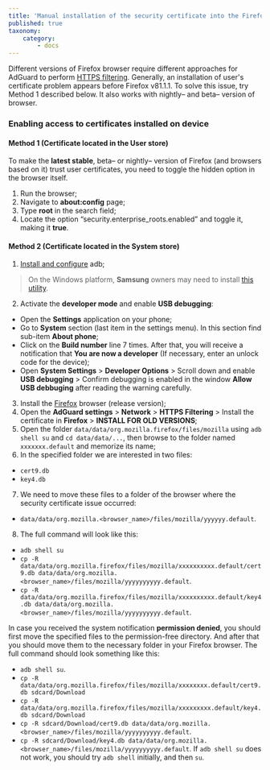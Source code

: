 ```yaml
---
title: 'Manual installation of the security certificate into the Firefox browser'
published: true
taxonomy:
    category:
        - docs
---
```


Different versions of Firefox browser require different approaches for AdGuard to perform [HTTPS filtering](https://kb.adguard.com/en/general/https-filtering). Generally, an installation of user's certificate problem appears before Firefox v81.1.1. To solve this issue, try Method 1 described below. It also works with nightly– and beta– version of browser.


### Enabling access to certificates installed on device

#### Method 1 (Certificate located in the User store)

To make the **latest stable**, beta– or nightly– version of Firefox (and browsers based on it) trust user certificates, you need to toggle the hidden option in the browser itself.

1. Run the browser;
2. Navigate to **about:config** page;
3. Type **root** in the search field;
4. Locate the option “security.enterprise_roots.enabled” and toggle it, making it **true**.

#### Method 2 (Certificate located in the System store)

1. [Install and configure](https://www.xda-developers.com/install-adb-windows-macos-linux/) adb; 
> On the Windows platform, **Samsung** owners may need to install [this utility](https://developer.samsung.com/mobile/android-usb-driver.html).
2. Activate the **developer mode** and enable **USB debugging**:
- Open the **Settings** application on your phone;
- Go to **System** section (last item in the settings menu). In this section find sub-item **About phone**;
- Click on the **Build number** line 7 times. After that, you will receive a notification that **You are now a developer** (If necessary, enter an unlock code for the device);
- Open **System Settings** > **Developer Options** > Scroll down and enable **USB debugging** > Confirm debugging is enabled in the window **Allow USB debbuging** after reading the warning carefully.
3. Install the [Firefox](https://www.mozilla.org/en-US/firefox/releases/) browser (release version);
4. Open the **AdGuard settings** > **Network** > **HTTPS Filtering** > Install the certificate in **Firefox** > **INSTALL FOR OLD VERSIONS**;
5. Open the folder `data/data/org.mozilla.firefox/files/mozilla` using `adb shell su` and `cd data/data/...`, then browse to the folder named `xxxxxxx.default` and memorize its name;
6. In the specified folder we are interested in two files:
- `cert9.db`
- `key4.db`
7. We need to move these files to a folder of the browser where the security certificate issue occurred: 
- `data/data/org.mozilla.<browser_name>/files/mozilla/yyyyyy.default`.
8. The full сommand will look like this:
- `adb shell su`
- `cp -R data/data/org.mozilla.firefox/files/mozilla/xxxxxxxxxx.default/cert9.db data/data/org.mozilla.<browser_name>/files/mozilla/yyyyyyyyyy.default`.
- `cp -R data/data/org.mozilla.firefox/files/mozilla/xxxxxxxxxx.default/key4.db data/data/org.mozilla.<browser_name>/files/mozilla/yyyyyyyyyy.default`.

In case you received the system notification **permission denied**, you should first move the specified files to the permission-free directory. And after that you should move them to the necessary folder in your Firefox browser.
The full command should look something like this:
- `adb shell su`.
- `cp -R data/data/org.mozilla.firefox/files/mozilla/xxxxxxxx.default/cert9.db sdcard/Download `
- `cp -R data/data/org.mozilla.firefox/files/mozilla/xxxxxxxxx.default/key4.db sdcard/Download `
- `cp -R sdcard/Download/cert9.db data/data/org.mozilla.<browser_name>/files/mozilla/yyyyyyyyyy.default`. 
- `cp -R sdcard/Download/key4.db data/data/org.mozilla.<browser_name>/files/mozilla/yyyyyyyyyy.default`.
If `adb shell su` does not work, you should try `adb shell` initially, and then `su`.
